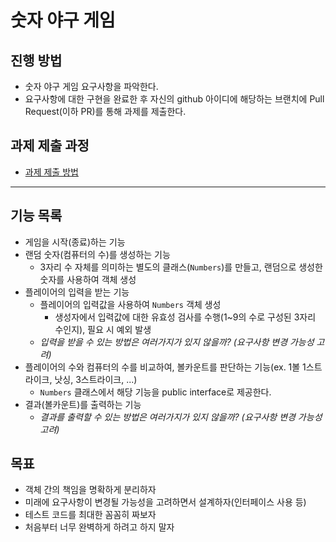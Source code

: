 # 숫자 야구 게임
## 진행 방법
* 숫자 야구 게임 요구사항을 파악한다.
* 요구사항에 대한 구현을 완료한 후 자신의 github 아이디에 해당하는 브랜치에 Pull Request(이하 PR)를 통해 과제를 제출한다.

## 과제 제출 과정
* [과제 제출 방법](https://github.com/next-step/nextstep-docs/tree/master/precourse)

---
## 기능 목록
* 게임을 시작(종료)하는 기능
* 랜덤 숫자(컴퓨터의 수)를 생성하는 기능
  * 3자리 수 자체를 의미하는 별도의 클래스(`Numbers`)를 만들고, 랜덤으로 생성한 숫자를 사용하여 객체 생성
* 플레이어의 입력을 받는 기능
  * 플레이어의 입력값을 사용하여 `Numbers` 객체 생성
    * 생성자에서 입력값에 대한 유효성 검사를 수행(1~9의 수로 구성된 3자리 수인지), 필요 시 예외 발생
  * _입력을 받을 수 있는 방법은 여러가지가 있지 않을까? (요구사항 변경 가능성 고려)_
* 플레이어의 수와 컴퓨터의 수를 비교하여, 볼카운트를 판단하는 기능(ex. 1볼 1스트라이크, 낫싱, 3스트라이크, ...)
  * `Numbers` 클래스에서 해당 기능을 public interface로 제공한다.
* 결과(볼카운트)를 출력하는 기능
  * _결과를 출력할 수 있는 방법은 여러가지가 있지 않을까? (요구사항 변경 가능성 고려)_

## 목표
* 객체 간의 책임을 명확하게 분리하자
* 미래에 요구사항이 변경될 가능성을 고려하면서 설계하자(인터페이스 사용 등)
* 테스트 코드를 최대한 꼼꼼히 짜보자
* 처음부터 너무 완벽하게 하려고 하지 말자